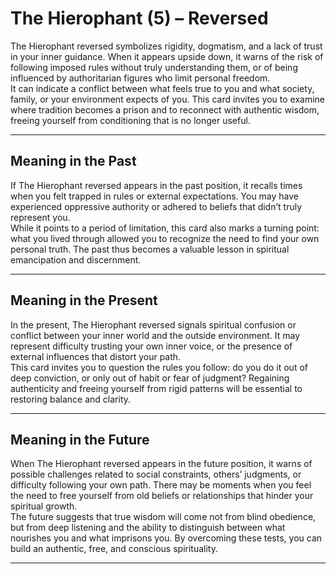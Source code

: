 # The Hierophant (5) – Reversed

The Hierophant reversed symbolizes rigidity, dogmatism, and a lack of trust in your inner guidance. When it appears upside down, it warns of the risk of following imposed rules without truly understanding them, or of being influenced by authoritarian figures who limit personal freedom.  
It can indicate a conflict between what feels true to you and what society, family, or your environment expects of you. This card invites you to examine where tradition becomes a prison and to reconnect with authentic wisdom, freeing yourself from conditioning that is no longer useful.

---

## Meaning in the Past  
If The Hierophant reversed appears in the past position, it recalls times when you felt trapped in rules or external expectations. You may have experienced oppressive authority or adhered to beliefs that didn’t truly represent you.  
While it points to a period of limitation, this card also marks a turning point: what you lived through allowed you to recognize the need to find your own personal truth. The past thus becomes a valuable lesson in spiritual emancipation and discernment.

---

## Meaning in the Present  
In the present, The Hierophant reversed signals spiritual confusion or conflict between your inner world and the outside environment. It may represent difficulty trusting your own inner voice, or the presence of external influences that distort your path.  
This card invites you to question the rules you follow: do you do it out of deep conviction, or only out of habit or fear of judgment? Regaining authenticity and freeing yourself from rigid patterns will be essential to restoring balance and clarity.

---

## Meaning in the Future  
When The Hierophant reversed appears in the future position, it warns of possible challenges related to social constraints, others’ judgments, or difficulty following your own path. There may be moments when you feel the need to free yourself from old beliefs or relationships that hinder your spiritual growth.  
The future suggests that true wisdom will come not from blind obedience, but from deep listening and the ability to distinguish between what nourishes you and what imprisons you. By overcoming these tests, you can build an authentic, free, and conscious spirituality.

---
